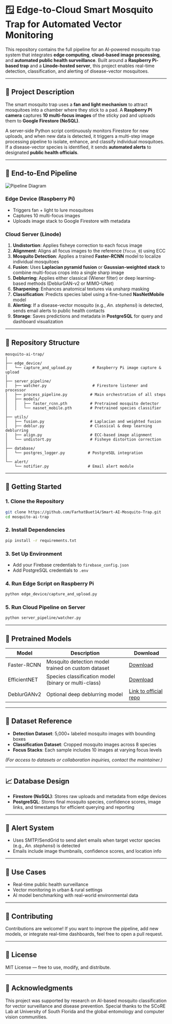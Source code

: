 # 🪟 Edge-to-Cloud Smart Mosquito Trap for Automated Vector Monitoring

This repository contains the full pipeline for an AI-powered mosquito trap system that integrates **edge computing**, **cloud-based image processing**, and **automated public health surveillance**. Built around a **Raspberry Pi-based trap** and a **Linode-hosted server**, this project enables real-time detection, classification, and alerting of disease-vector mosquitoes.

---

## 🫠 Project Description

The smart mosquito trap uses a **fan and light mechanism** to attract mosquitoes into a chamber where they stick to a pad. A **Raspberry Pi camera** captures **10 multi-focus images** of the sticky pad and uploads them to **Google Firestore (NoSQL)**.

A server-side Python script continuously monitors Firestore for new uploads, and when new data is detected, it triggers a multi-step image processing pipeline to isolate, enhance, and classify individual mosquitoes. If a disease-vector species is identified, it sends **automated alerts** to designated **public health officials**.

---

## 🔄 End-to-End Pipeline

![Pipeline Diagram](https://github.com/FarhatBuet14/Smart-AI-Mosquito-Trap/raw/main/Pipeline.png)


### Edge Device (Raspberry Pi)

- Triggers fan + light to lure mosquitoes
- Captures 10 multi-focus images
- Uploads image stack to Google Firestore with metadata

### Cloud Server (Linode)

1. **Undistortion**: Applies fisheye correction to each focus image
2. **Alignment**: Aligns all focus images to the reference (`focus_0`) using ECC
3. **Mosquito Detection**: Applies a trained **Faster-RCNN** model to localize individual mosquitoes
4. **Fusion**: Uses **Laplacian pyramid fusion** or **Gaussian-weighted stack** to combine multi-focus crops into a single sharp image
5. **Deblurring**: Applies either classical (Wiener filter) or deep learning-based methods (DeblurGAN-v2 or MIMO-UNet)
6. **Sharpening**: Enhances anatomical textures via unsharp masking
7. **Classification**: Predicts species label using a fine-tuned **NasNetMobile** model
8. **Alerting**: If a disease-vector mosquito (e.g., *An. stephensi*) is detected, sends email alerts to public health contacts
9. **Storage**: Saves predictions and metadata in **PostgreSQL** for query and dashboard visualization

---

## 📁 Repository Structure

```
mosquito-ai-trap/
│
├── edge_device/
│   └── capture_and_upload.py         # Raspberry Pi image capture & upload
│
├── server_pipeline/
│   ├── watcher.py                    # Firestore listener and processor
│   ├── process_pipeline.py          # Main orchestration of all steps
│   ├── models/
│   │   ├── faster_rcnn.pth          # Pretrained mosquito detector
│   │   └── nasnet_mobile.pth        # Pretrained species classifier
│
├── utils/
│   ├── fusion.py                    # Laplacian and weighted fusion
│   ├── deblur.py                    # Classical & deep learning deblurring
│   ├── align.py                     # ECC-based image alignment
│   └── undistort.py                 # Fisheye distortion correction
│
├── database/
│   └── postgres_logger.py          # PostgreSQL integration
│
└── alert/
    └── notifier.py                 # Email alert module
```

---

## 🚀 Getting Started

### 1. Clone the Repository

```bash
git clone https://github.com/FarhatBuet14/Smart-AI-Mosquito-Trap.git
cd mosquito-ai-trap
```

### 2. Install Dependencies

```bash
pip install -r requirements.txt
```

### 3. Set Up Environment

- Add your Firebase credentials to `firebase_config.json`
- Add PostgreSQL credentials to `.env`

### 4. Run Edge Script on Raspberry Pi

```bash
python edge_device/capture_and_upload.py
```

### 5. Run Cloud Pipeline on Server

```bash
python server_pipeline/watcher.py
```

---

## 📂 Pretrained Models

| Model        | Description                                          | Download                                                           |
| ------------ | ---------------------------------------------------- | ------------------------------------------------------------------ |
| Faster-RCNN  | Mosquito detection model trained on custom dataset   | [Download](https://your-link.com/faster_rcnn.pth)                  |
| EfficientNET | Species classification model (binary or multi-class) | [Download](https://your-link.com/nasnet_mobile.pth)                |
| DeblurGANv2  | Optional deep deblurring model                       | [Link to official repo](https://github.com/VITA-Group/DeblurGANv2) |

---

## 🔗 Dataset Reference

- **Detection Dataset**: 5,000+ labeled mosquito images with bounding boxes
- **Classification Dataset**: Cropped mosquito images across 8 species
- **Focus Stacks**: Each sample includes 10 images at varying focus levels

*(For access to datasets or collaboration inquiries, contact the maintainer.)*

---

## 📈 Database Design

- **Firestore (NoSQL)**: Stores raw uploads and metadata from edge devices
- **PostgreSQL**: Stores final mosquito species, confidence scores, image links, and timestamps for efficient querying and reporting

---

## 🚨 Alert System

- Uses SMTP/SendGrid to send alert emails when target vector species (e.g., *An. stephensi*) is detected
- Emails include image thumbnails, confidence scores, and location info

---

## 📅 Use Cases

- Real-time public health surveillance
- Vector monitoring in urban & rural settings
- AI model benchmarking with real-world environmental data

---

## 🙋 Contributing

Contributions are welcome! If you want to improve the pipeline, add new models, or integrate real-time dashboards, feel free to open a pull request.

---

## 📅 License

MIT License — free to use, modify, and distribute.

---


## 🧳 Acknowledgments

This project was supported by research on AI-based mosquito classification for vector surveillance and disease prevention. Special thanks to the SCoRE Lab at University of South Florida and the global entomology and computer vision communities.

